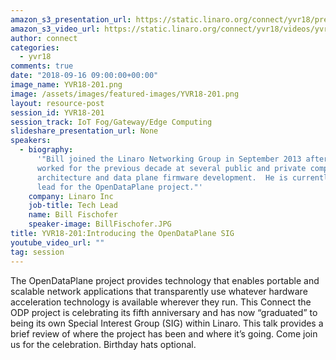 ```yaml
---
amazon_s3_presentation_url: https://static.linaro.org/connect/yvr18/presentations/yvr18-201.pdf
amazon_s3_video_url: https://static.linaro.org/connect/yvr18/videos/yvr18-201.mp4
author: connect
categories:
  - yvr18
comments: true
date: "2018-09-16 09:00:00+00:00"
image_name: YVR18-201.png
image: /assets/images/featured-images/YVR18-201.png
layout: resource-post
session_id: YVR18-201
session_track: IoT Fog/Gateway/Edge Computing
slideshare_presentation_url: None
speakers:
  - biography:
      '"Bill joined the Linaro Networking Group in September 2013 after having
      worked for the previous decade at several public and private companies in network
      architecture and data plane firmware development.  He is currently the LNG technical
      lead for the OpenDataPlane project."'
    company: Linaro Inc
    job-title: Tech Lead
    name: Bill Fischofer
    speaker-image: BillFischofer.JPG
title: YVR18-201:Introducing the OpenDataPlane SIG
youtube_video_url: ""
tag: session
---
```


The OpenDataPlane project provides technology that enables portable and scalable network applications that transparently use whatever hardware acceleration technology is available wherever they run. This Connect the ODP project is celebrating its fifth anniversary and has now “graduated” to being its own Special Interest Group (SIG) within Linaro. This talk provides a brief review of where the project has been and where it’s going. Come join us for the celebration. Birthday hats optional.
